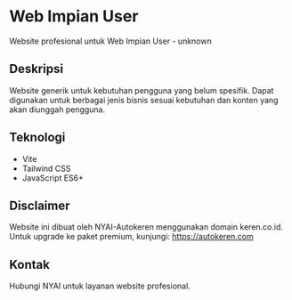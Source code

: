 # Web Impian User

Website profesional untuk Web Impian User - unknown

## Deskripsi
Website generik untuk kebutuhan pengguna yang belum spesifik. Dapat digunakan untuk berbagai jenis bisnis sesuai kebutuhan dan konten yang akan diunggah pengguna.

## Teknologi
- Vite
- Tailwind CSS
- JavaScript ES6+

## Disclaimer
Website ini dibuat oleh NYAI-Autokeren menggunakan domain keren.co.id.
Untuk upgrade ke paket premium, kunjungi: https://autokeren.com

## Kontak
Hubungi NYAI untuk layanan website profesional.
